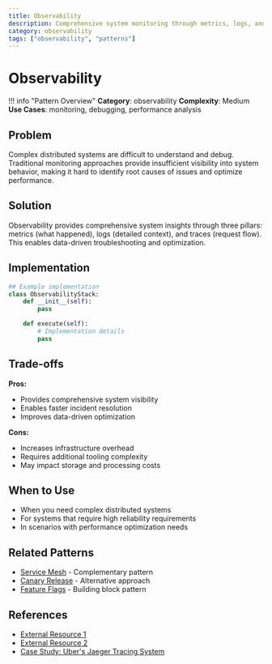 ```yaml
---
title: Observability
description: Comprehensive system monitoring through metrics, logs, and traces
category: observability
tags: ["observability", "patterns"]
---
```


# Observability

!!! info "Pattern Overview"
    **Category**: observability
    **Complexity**: Medium
    **Use Cases**: monitoring, debugging, performance analysis

## Problem

Complex distributed systems are difficult to understand and debug. Traditional monitoring approaches provide insufficient visibility into system behavior, making it hard to identify root causes of issues and optimize performance.

## Solution

Observability provides comprehensive system insights through three pillars: metrics (what happened), logs (detailed context), and traces (request flow). This enables data-driven troubleshooting and optimization.

## Implementation

```python
## Example implementation
class ObservabilityStack:
    def __init__(self):
        pass

    def execute(self):
        # Implementation details
        pass
```

## Trade-offs

**Pros:**
- Provides comprehensive system visibility
- Enables faster incident resolution
- Improves data-driven optimization

**Cons:**
- Increases infrastructure overhead
- Requires additional tooling complexity
- May impact storage and processing costs

## When to Use

- When you need complex distributed systems
- For systems that require high reliability requirements
- In scenarios with performance optimization needs

## Related Patterns

- [Service Mesh](communication/service-mesh.md) - Complementary pattern
- [Canary Release](deployment/canary-release.md) - Alternative approach
- [Feature Flags](deployment/feature-flags.md) - Building block pattern

## References

- [External Resource 1](#)
- [External Resource 2](#)
- [Case Study: Uber's Jaeger Tracing System](https://eng.uber.com/jaeger/)

